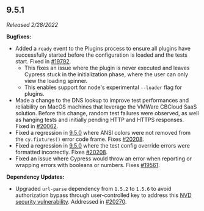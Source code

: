 ## 9.5.1

_Released 2/28/2022_

**Bugfixes:**

- Added a `ready` event to the Plugins process to ensure all plugins have
  successfully started before the configuration is loaded and the tests start.
  Fixed in [#19792](https://github.com/cypress-io/cypress/issues/19792).
  - This fixes an issue where the plugin is never executed and leaves Cypress
    stuck in the initialization phase, where the user can only view the loading
    spinner.
  - This enables support for node's experimental `--loader` flag for plugins.
- Made a change to the DNS lookup to improve test performances and reliability
  on MacOS machines that leverage the VMWare CBCloud SaaS solution. Before this
  change, random test failures were observed, as well as hanging tests and
  initially pending HTTP and HTTPS responses. Fixed in
  [#20062](https://github.com/cypress-io/cypress/issues/20062).
- Fixed a regression in [9.5.0](/guides/references/changelog#9-5-0) where ANSI
  colors were not removed from the `cy.fixtures()` error code frame. Fixes
  [#20208](https://github.com/cypress-io/cypress/issues/20208).
- Fixed a regression in [9.5.0](/guides/references/changelog#9-5-0) where the
  test config override errors were formatted incorrectly. Fixes
  [#20208](https://github.com/cypress-io/cypress/issues/20208).
- Fixed an issue where Cypress would throw an error when reporting or wrapping
  errors with booleans or numbers. Fixes
  [#19561](https://github.com/cypress-io/cypress/issues/19561).

**Dependency Updates:**

- Upgraded `url-parse` dependency from `1.5.2` to `1.5.6` to avoid authorization
  bypass through user-controlled key to address this
  [NVD security vulnerability](https://nvd.nist.gov/vuln/detail/CVE-2022-0512).
  Addressed in [#20270](https://github.com/cypress-io/cypress/issues/20270).

